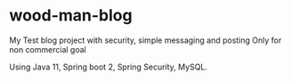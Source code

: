 # wood-man-blog
My Test blog project with security, simple messaging and posting
Only for non commercial goal

Using Java 11, Spring boot 2, Spring Security, MySQL.


